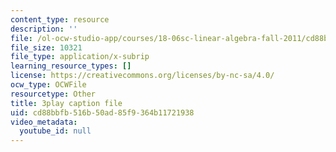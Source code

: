 ```yaml
---
content_type: resource
description: ''
file: /ol-ocw-studio-app/courses/18-06sc-linear-algebra-fall-2011/cd88bbfb516b50ad85f9364b11721938_-eA2D_rIcNA.vtt
file_size: 10321
file_type: application/x-subrip
learning_resource_types: []
license: https://creativecommons.org/licenses/by-nc-sa/4.0/
ocw_type: OCWFile
resourcetype: Other
title: 3play caption file
uid: cd88bbfb-516b-50ad-85f9-364b11721938
video_metadata:
  youtube_id: null
---
```


